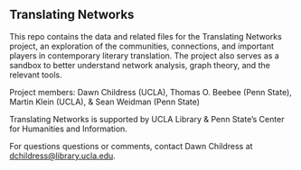 ## Translating Networks

This repo contains the data and related files for the Translating Networks project, an exploration of the communities, connections, and important players in contemporary literary translation. The project also serves as a sandbox to better understand network analysis, graph theory, and the relevant tools.

Project members: Dawn Childress (UCLA), Thomas O. Beebee (Penn State), Martin Klein (UCLA), & Sean Weidman (Penn State)

Translating Networks is supported by UCLA Library & Penn State’s Center for Humanities and Information.

For questions questions or comments, contact Dawn Childress at dchildress@library.ucla.edu.
